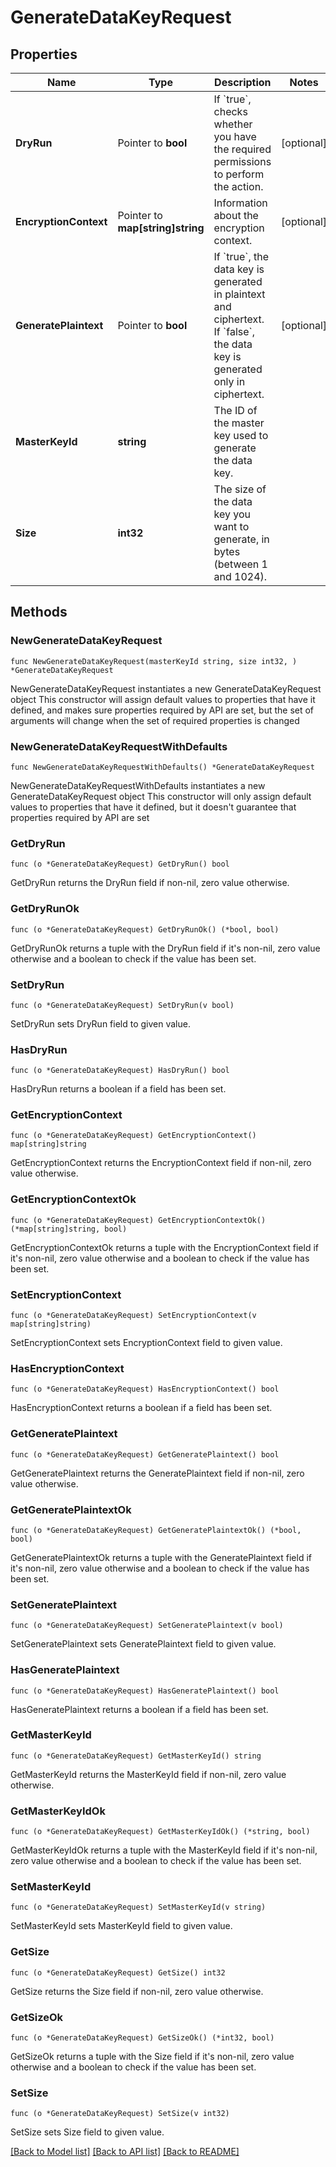 # GenerateDataKeyRequest

## Properties

Name | Type | Description | Notes
------------ | ------------- | ------------- | -------------
**DryRun** | Pointer to **bool** | If &#x60;true&#x60;, checks whether you have the required permissions to perform the action. | [optional] 
**EncryptionContext** | Pointer to **map[string]string** | Information about the encryption context. | [optional] 
**GeneratePlaintext** | Pointer to **bool** | If &#x60;true&#x60;, the data key is generated in plaintext and ciphertext. If &#x60;false&#x60;, the data key is generated only in ciphertext. | [optional] 
**MasterKeyId** | **string** | The ID of the master key used to generate the data key. | 
**Size** | **int32** | The size of the data key you want to generate, in bytes (between 1 and 1024). | 

## Methods

### NewGenerateDataKeyRequest

`func NewGenerateDataKeyRequest(masterKeyId string, size int32, ) *GenerateDataKeyRequest`

NewGenerateDataKeyRequest instantiates a new GenerateDataKeyRequest object
This constructor will assign default values to properties that have it defined,
and makes sure properties required by API are set, but the set of arguments
will change when the set of required properties is changed

### NewGenerateDataKeyRequestWithDefaults

`func NewGenerateDataKeyRequestWithDefaults() *GenerateDataKeyRequest`

NewGenerateDataKeyRequestWithDefaults instantiates a new GenerateDataKeyRequest object
This constructor will only assign default values to properties that have it defined,
but it doesn't guarantee that properties required by API are set

### GetDryRun

`func (o *GenerateDataKeyRequest) GetDryRun() bool`

GetDryRun returns the DryRun field if non-nil, zero value otherwise.

### GetDryRunOk

`func (o *GenerateDataKeyRequest) GetDryRunOk() (*bool, bool)`

GetDryRunOk returns a tuple with the DryRun field if it's non-nil, zero value otherwise
and a boolean to check if the value has been set.

### SetDryRun

`func (o *GenerateDataKeyRequest) SetDryRun(v bool)`

SetDryRun sets DryRun field to given value.

### HasDryRun

`func (o *GenerateDataKeyRequest) HasDryRun() bool`

HasDryRun returns a boolean if a field has been set.

### GetEncryptionContext

`func (o *GenerateDataKeyRequest) GetEncryptionContext() map[string]string`

GetEncryptionContext returns the EncryptionContext field if non-nil, zero value otherwise.

### GetEncryptionContextOk

`func (o *GenerateDataKeyRequest) GetEncryptionContextOk() (*map[string]string, bool)`

GetEncryptionContextOk returns a tuple with the EncryptionContext field if it's non-nil, zero value otherwise
and a boolean to check if the value has been set.

### SetEncryptionContext

`func (o *GenerateDataKeyRequest) SetEncryptionContext(v map[string]string)`

SetEncryptionContext sets EncryptionContext field to given value.

### HasEncryptionContext

`func (o *GenerateDataKeyRequest) HasEncryptionContext() bool`

HasEncryptionContext returns a boolean if a field has been set.

### GetGeneratePlaintext

`func (o *GenerateDataKeyRequest) GetGeneratePlaintext() bool`

GetGeneratePlaintext returns the GeneratePlaintext field if non-nil, zero value otherwise.

### GetGeneratePlaintextOk

`func (o *GenerateDataKeyRequest) GetGeneratePlaintextOk() (*bool, bool)`

GetGeneratePlaintextOk returns a tuple with the GeneratePlaintext field if it's non-nil, zero value otherwise
and a boolean to check if the value has been set.

### SetGeneratePlaintext

`func (o *GenerateDataKeyRequest) SetGeneratePlaintext(v bool)`

SetGeneratePlaintext sets GeneratePlaintext field to given value.

### HasGeneratePlaintext

`func (o *GenerateDataKeyRequest) HasGeneratePlaintext() bool`

HasGeneratePlaintext returns a boolean if a field has been set.

### GetMasterKeyId

`func (o *GenerateDataKeyRequest) GetMasterKeyId() string`

GetMasterKeyId returns the MasterKeyId field if non-nil, zero value otherwise.

### GetMasterKeyIdOk

`func (o *GenerateDataKeyRequest) GetMasterKeyIdOk() (*string, bool)`

GetMasterKeyIdOk returns a tuple with the MasterKeyId field if it's non-nil, zero value otherwise
and a boolean to check if the value has been set.

### SetMasterKeyId

`func (o *GenerateDataKeyRequest) SetMasterKeyId(v string)`

SetMasterKeyId sets MasterKeyId field to given value.


### GetSize

`func (o *GenerateDataKeyRequest) GetSize() int32`

GetSize returns the Size field if non-nil, zero value otherwise.

### GetSizeOk

`func (o *GenerateDataKeyRequest) GetSizeOk() (*int32, bool)`

GetSizeOk returns a tuple with the Size field if it's non-nil, zero value otherwise
and a boolean to check if the value has been set.

### SetSize

`func (o *GenerateDataKeyRequest) SetSize(v int32)`

SetSize sets Size field to given value.



[[Back to Model list]](../README.md#documentation-for-models) [[Back to API list]](../README.md#documentation-for-api-endpoints) [[Back to README]](../README.md)


